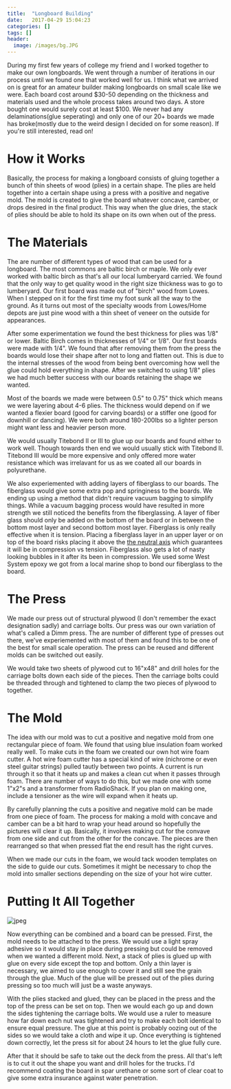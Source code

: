 ```yaml
---
title:  "Longboard Building"
date:   2017-04-29 15:04:23
categories: []
tags: []
header:
  image: /images/bg.JPG
---
```



During my first few years of college my friend and I worked together to make our own longboards. We went through a number of iterations in our process until we found one that worked well for us. I think what we arrived on is great for an amateur builder making longboards on small scale like we were. Each board cost around $30-50 depending on the thickness and materials used and the whole process takes around two days. A store bought one would surely cost at least $100. We never had any delaminations(glue seperating) and only one of our 20+ boards we made has broke(mostly due to the weird design I decided on for some reason). If you're still interested, read on!

# How it Works
Basically, the process for making a longboard consists of gluing together a bunch of thin sheets of wood (plies) in a certain shape. The plies are held together into a certain shape using a press with a positive and negative mold. The mold is created to give the board whatever concave, camber, or drops desired in the final product. This way when the glue dries, the stack of plies should be able to hold its shape on its own when out of the press.

# The Materials
The are number of different types of wood that can be used for a longboard. The most commons are baltic birch or maple. We only ever worked with baltic birch as that's all our local lumberyard carried. We found that the only way to get quality wood in the right size thickness was to go to lumberyard. Our first board was made out of "birch" wood from Lowes. When I stepped on it for the first time my foot sunk all the way to the ground. As it turns out most of the specialty woods from Lowes/Home depots are just pine wood with a thin sheet of veneer on the outside for appearances.

After some experimentation we found the best thickness for plies was 1/8" or lower. Baltic Birch comes in thicknesses of 1/4" or 1/8". Our first boards were made with 1/4". We found that after removing them from the press the boards would lose their shape after not to long and flatten out. This is due to the internal stresses of the wood from being bent overcoming how well the glue could hold everything in shape. After we switched to using 1/8" plies we had much better success with our boards retaining the shape we wanted.

Most of the boards we made were between 0.5" to 0.75" thick which means we were layering about 4-6 plies. The thickness would depend on if we wanted a flexier board (good for carving boards) or a stiffer one (good for downhill or dancing). We were both around 180-200lbs so a lighter person might want less and heavier person more.

We would usually Titebond II or III to glue up our boards and found either to work well. Though towards then end we would usually stick with Titebond II. Titebond III would be more expensive and only offered more water resistance which was irrelavant for us as we coated all our boards in polyurethane. 

We also experiemented with adding layers of fiberglass to our boards. The fiberglass would give some extra pop and springiness to the boards. We ending up using a method that didn't require vacuum bagging to simplify things. While a vacuum bagging process would have resulted in more strength we still noticed the benefits from the fiberglassing. A layer of fiber glass should only be added on the bottom of the board or in between the bottom most layer and second bottom most layer. Fiberglass is only really effective when it is tension. Placing a fiberglass layer in an upper layer or on top of the board risks placing it above the [the neutral axis](https://en.wikipedia.org/wiki/Neutral_axis) which guarantees it will be in compression vs tension. Fiberglass also gets a lot of nasty looking bubbles in it after its been in compression. We used some West System epoxy we got from a local marine shop to bond our fiberglass to the board.

# The Press

We made our press out of structural plywood (I don't remember the exact designation sadly) and carriage bolts. Our press was our own variation of what's called a Dimm press. The are number of different type of presses out there, we've experiemented with most of them and found this to be one of the best for small scale operation. The press can be reused and different molds can be switched out easily. 

We would take two sheets of plywood cut to 16"x48" and drill holes for the carriage bolts down each side of the pieces. Then the carriage bolts could be threaded through and tightened to clamp the two pieces of plywood to together.

# The Mold

The idea with our mold was to cut a positive and negative mold from one rectangular piece of foam. We found that using blue insulation foam worked really well. To make cuts in the foam we created our own hot wire foam cutter. A hot wire foam cutter has a special kind of wire (nichrome or even steel guitar strings) pulled tautly between two points. A current is run through it so that it heats up and makes a clean cut when it passes through foam. There are number of ways to do this, but we made one with some 1"x2"s and a transformer from RadioShack. If you plan on making one, include a tensioner as the wire will expand when it heats up.

By carefully planning the cuts a positive and negative mold can be made from one piece of foam. The process for making a mold with concave and camber can be a bit hard to wrap your head around so hopefully the pictures will clear it up. Basically, it involves making cut for the convave from one side and cut from the other for the concave. The pieces are then rearranged so that when pressed flat the end result has the right curves. 

When we made our cuts in the foam, we would tack wooden templates on the side to guide our cuts. Sometimes it might be necessary to chop the mold into smaller sections depending on the size of your hot wire cutter.

# Putting It All Together

![jpeg](/images/Longboard_photos/exploded_view.JPEG)

Now everything can be combined and a board can be pressed. First, the mold needs to be attached to the press. We would use a light spray adhesive so it would stay in place during pressing but could be removed when we wanted a different mold. Next, a stack of plies is glued up with glue on every side except the top and bottom. Only a thin layer is necessary, we aimed to use enough to cover it and still see the grain through the glue. Much of the glue will be pressed out of the plies during pressing so too much will just be a waste anyways. 

With the plies stacked and glued, they can be placed in the press and the top of the press can be set on top. Then we would each go up and down the sides tightening the carriage bolts. We would use a ruler to measure how far down each nut was tightened and try to make each bolt identical to ensure equal pressure. The glue at this point is probably oozing out of the sides so we would take a cloth and wipe it up. Once everything is tightened down correctly, let the press sit for about 24 hours to let the glue fully cure. 

After that it should be safe to take out the deck from the press. All that's left is to cut it out the shape you want and drill holes for the trucks. I'd recommend coating the board in spar urethane or some sort of clear coat to give some extra insurance against water penetration.








